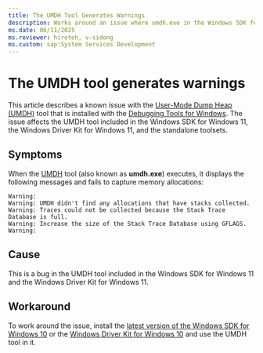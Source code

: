 ```yaml
---
title: The UMDH Tool Generates Warnings
description: Works around an issue where umdh.exe in the Windows SDK for Windows 11, the Windows Driver Kit for Windows 11, and the standalone toolsets doesn't work fine.
ms.date: 06/11/2025
ms.reviewer: hirotoh, v-sidong
ms.custom: sap:System Services Development
---
```

# The UMDH tool generates warnings

This article describes a known issue with the [User-Mode Dump Heap (UMDH)](/windows-hardware/drivers/debugger/umdh) tool that is installed with the [Debugging Tools for Windows](/windows-hardware/drivers/debugger/debugger-download-tools). The issue affects the UMDH tool included in the Windows SDK for Windows 11, the Windows Driver Kit for Windows 11, and the standalone toolsets.

## Symptoms

When the [UMDH](/windows-hardware/drivers/debugger/umdh) tool (also known as **umdh.exe**) executes, it displays the following messages and fails to capture memory allocations:

```output
Warning:
Warning: UMDH didn't find any allocations that have stacks collected.
Warning: Traces could not be collected because the Stack Trace Database is full.
Warning: Increase the size of the Stack Trace Database using GFLAGS.
Warning:
```

## Cause

This is a bug in the UMDH tool included in the Windows SDK for Windows 11 and the Windows Driver Kit for Windows 11.

## Workaround

To work around the issue, install the [latest version of the Windows SDK for Windows 10](https://developer.microsoft.com/windows/downloads/sdk-archive/) or the [Windows Driver Kit for Windows 10](/windows-hardware/drivers/other-wdk-downloads) and use the UMDH tool in it.
